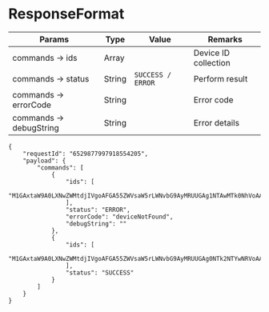 # ResponseFormat

| Params                 | Type          | Value             | Remarks              |
| ---------------------- | ------------- | ----------------- | -------------------- |
| commands → ids         | Array<String> |                   | Device ID collection |
| commands → status      | String        | `SUCCESS / ERROR` | Perform result       |
| commands → errorCode   | String        |                   | Error code           |
| commands → debugString | String        |                   | Error details        |

```
{
    "requestId": "6529877997918554205",
    "payload": {
        "commands": [
            {
                "ids": [
                    "M1GAxtaW9A0LXNwZWMtdjIVgoAFGA55ZWVsaW5rLWNvbG9AyMRUUGAg1NTAwMTk0NhVoAA"
                ],
                "status": "ERROR",
                "errorCode": "deviceNotFound",
                "debugString": ""
            },
            {
                "ids": [
                    "M1GAxtaW9A0LXNwZWMtdjIVgoAFGA55ZWVsaW5rLWNvbG9AyMRUUGAg0NTk2NTYwNRVoAA"
                ],
                "status": "SUCCESS"
            }
        ]
    }
}
```

